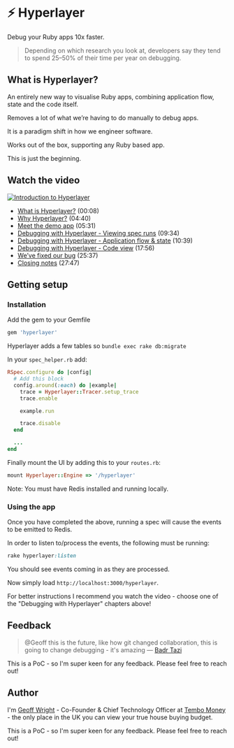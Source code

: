 
# ⚡️ Hyperlayer

Debug your Ruby apps 10x faster.

> Depending on which research you look at, developers say they tend to spend 25–50% of their time per year on debugging.

## What is Hyperlayer?

An entirely new way to visualise Ruby apps, combining application flow, state and the code itself.

Removes a lot of what we’re having to do manually to debug apps.

It is a paradigm shift in how we engineer software.

Works out of the box, supporting any Ruby based app.

This is just the beginning.

## Watch the video
[![Introduction to Hyperlayer](http://img.youtube.com/vi/9iZkE8ZrFMU/0.jpg)](http://www.youtube.com/watch?v=9iZkE8ZrFMU "Introduction to Hyperlayer")

* [What is Hyperlayer?](https://www.youtube.com/watch?v=9iZkE8ZrFMU&t=00m08s) (00:08)
* [Why Hyperlayer?](https://www.youtube.com/watch?v=9iZkE8ZrFMU&t=04m40s) (04:40)
* [Meet the demo app](https://www.youtube.com/watch?v=9iZkE8ZrFMU&t=05m31s) (05:31)
* [Debugging with Hyperlayer - Viewing spec runs](https://www.youtube.com/watch?v=9iZkE8ZrFMU&t=09m34s) (09:34)
* [Debugging with Hyperlayer - Application flow & state](https://www.youtube.com/watch?v=9iZkE8ZrFMU&t=10m39s) (10:39)
* [Debugging with Hyperlayer - Code view](https://www.youtube.com/watch?v=9iZkE8ZrFMU&t=17m56s) (17:56)
* [We’ve fixed our bug](https://www.youtube.com/watch?v=9iZkE8ZrFMU&t=25m37s) (25:37)
* [Closing notes](https://www.youtube.com/watch?v=9iZkE8ZrFMU&t=27m47s) (27:47)

## Getting setup

### Installation

Add the gem to your Gemfile

```ruby
gem 'hyperlayer'
```

Hyperlayer adds a few tables so `bundle exec rake db:migrate`

In your `spec_helper.rb` add:

```ruby
RSpec.configure do |config|
  # Add this block
  config.around(:each) do |example|
    trace = Hyperlayer::Tracer.setup_trace
    trace.enable

    example.run

    trace.disable
  end

  ...
end
```

Finally mount the UI by adding this to your `routes.rb`:

```ruby
mount Hyperlayer::Engine => '/hyperlayer'
```

Note: You must have Redis installed and running locally.

### Using the app

Once you have completed the above, running a spec will cause the events to be emitted to Redis.

In order to listen to/process the events, the following must be running:
```ruby
rake hyperlayer:listen
```
You should see events coming in as they are processed.

Now simply load `http://localhost:3000/hyperlayer`.

For better instructions I recommend you watch the video - choose one of the "Debugging with Hyperlayer" chapters above!
## Feedback
> @Geoff this is  the future, like how git changed collaboration, this is going to change debugging - it's amazing
— [Badr Tazi](https://github.com/btazi)

This is a PoC - so I'm super keen for any feedback. Please feel free to reach out!
## Author

I'm [Geoff Wright](https://www.github.com/geoffw8) - Co-Founder & Chief Technology Officer at [Tembo Money](https://tembomoney.com) - the only place in the UK you can view your true house buying budget.

This is a PoC - so I'm super keen for any feedback. Please feel free to reach out!
